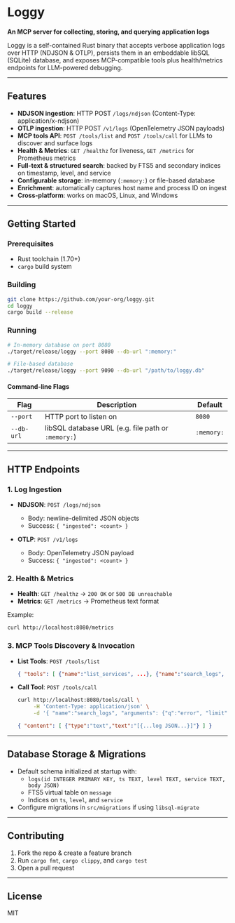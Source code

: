 # Loggy

**An MCP server for collecting, storing, and querying application logs**

Loggy is a self-contained Rust binary that accepts verbose application logs over HTTP (NDJSON & OTLP), persists them in an embeddable libSQL (SQLite) database, and exposes MCP-compatible tools plus health/metrics endpoints for LLM-powered debugging.

---

## Features

- **NDJSON ingestion**: HTTP POST `/logs/ndjson` (Content-Type: application/x-ndjson)
- **OTLP ingestion**: HTTP POST `/v1/logs` (OpenTelemetry JSON payloads)
- **MCP tools API**: `POST /tools/list` and `POST /tools/call` for LLMs to discover and surface logs
- **Health & Metrics**: `GET /healthz` for liveness, `GET /metrics` for Prometheus metrics
- **Full-text & structured search**: backed by FTS5 and secondary indices on timestamp, level, and service
- **Configurable storage**: in-memory (`:memory:`) or file-based database
- **Enrichment**: automatically captures host name and process ID on ingest
- **Cross-platform**: works on macOS, Linux, and Windows

---

## Getting Started

### Prerequisites

- Rust toolchain (1.70+)
- `cargo` build system

### Building

```bash
git clone https://github.com/your-org/loggy.git
cd loggy
cargo build --release
```

### Running

```bash
# In-memory database on port 8080
./target/release/loggy --port 8080 --db-url ":memory:"

# File-based database
./target/release/loggy --port 9090 --db-url "/path/to/loggy.db"
```

#### Command-line Flags

| Flag      | Description                              | Default    |
|-----------|------------------------------------------|------------|
| `--port`  | HTTP port to listen on                   | `8080`     |
| `--db-url`| libSQL database URL (e.g. file path or `:memory:`) | `:memory:` |

---

## HTTP Endpoints

### 1. Log Ingestion

- **NDJSON**: `POST /logs/ndjson`
  - Body: newline-delimited JSON objects
  - Success: `{ "ingested": <count> }`

- **OTLP**: `POST /v1/logs`
  - Body: OpenTelemetry JSON payload
  - Success: `{ "ingested": <count> }`

### 2. Health & Metrics

- **Health**: `GET /healthz` → `200 OK` or `500 DB unreachable`
- **Metrics**: `GET /metrics` → Prometheus text format

Example:
```bash
curl http://localhost:8080/metrics
```

### 3. MCP Tools Discovery & Invocation

- **List Tools**: `POST /tools/list`
  ```json
  { "tools": [ {"name":"list_services", ...}, {"name":"search_logs", ...}, {"name":"get_log", ...} ] }
  ```

- **Call Tool**: `POST /tools/call`
  ```bash
  curl http://localhost:8080/tools/call \
       -H 'Content-Type: application/json' \
       -d '{ "name":"search_logs", "arguments": {"q":"error", "limit":5 } }'
  ```
  ```json
  { "content": [ {"type":"text","text":"[{...log JSON...}]"} ] }
  ```

---

## Database Storage & Migrations

- Default schema initialized at startup with:
  - `logs(id INTEGER PRIMARY KEY, ts TEXT, level TEXT, service TEXT, body JSON)`
  - FTS5 virtual table on `message`
  - Indices on `ts`, `level`, and `service`
- Configure migrations in `src/migrations` if using `libsql-migrate`

---

## Contributing

1. Fork the repo & create a feature branch
2. Run `cargo fmt`, `cargo clippy`, and `cargo test`
3. Open a pull request

---

## License

MIT